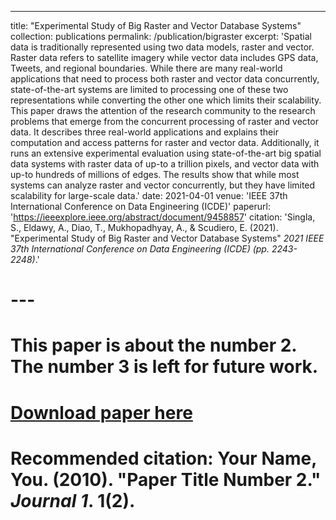 ---
title: "Experimental Study of Big Raster and Vector Database Systems"
collection: publications
permalink: /publication/bigraster
excerpt: 'Spatial data is traditionally represented using two data models, raster and vector. Raster data refers to satellite imagery while vector data includes GPS data, Tweets, and regional boundaries. While there are many real-world applications that need to process both raster and vector data concurrently, state-of-the-art systems are limited to processing one of these two representations while converting the other one which limits their scalability. This paper draws the attention of the research community to the research problems that emerge from the concurrent processing of raster and vector data. It describes three real-world applications and explains their computation and access patterns for raster and vector data. Additionally, it runs an extensive experimental evaluation using state-of-the-art big spatial data systems with raster data of up-to a trillion pixels, and vector data with up-to hundreds of millions of edges. The results show that while most systems can analyze raster and vector concurrently, but they have limited scalability for large-scale data.'
date: 2021-04-01
venue: 'IEEE 37th International Conference on Data Engineering (ICDE)'
paperurl: 'https://ieeexplore.ieee.org/abstract/document/9458857'
citation: 'Singla, S., Eldawy, A., Diao, T., Mukhopadhyay, A., & Scudiero, E. (2021). &quot;Experimental Study of Big Raster and Vector Database Systems&quot; <i>2021 IEEE 37th International Conference on Data Engineering (ICDE) (pp. 2243-2248)</i>.'
# ---
# This paper is about the number 2. The number 3 is left for future work.

# [Download paper here](http://academicpages.github.io/files/paper2.pdf)

# Recommended citation: Your Name, You. (2010). "Paper Title Number 2." <i>Journal 1</i>. 1(2).